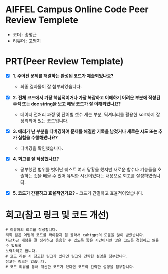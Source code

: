 # AIFFEL Campus Online Code Peer Review Templete
- 코더 : 송명근
- 리뷰어 : 고명지


# PRT(Peer Review Template)
- [X]  **1. 주어진 문제를 해결하는 완성된 코드가 제출되었나요?**
    - 최종 결과물이 잘 첨부되었습니다.
    
- [X]  **2. 전체 코드에서 가장 핵심적이거나 가장 복잡하고 이해하기 어려운 부분에 작성된 
주석 또는 doc string을 보고 해당 코드가 잘 이해되었나요?**
    - 데이터 전처리 과정 및 단어별 갯수 세는 부분, 딕셔너리를 활용한 sort까지 잘 정리되어 있는 코드입니다.
        
- [X]  **3. 에러가 난 부분을 디버깅하여 문제를 해결한 기록을 남겼거나
새로운 시도 또는 추가 실험을 수행해봤나요?**
    - 디버깅을 확인했습니다.
        
- [X]  **4. 회고를 잘 작성했나요?**
      - 공부했던 범위를 벗어난 퀘스트 여서 당황을 했지만 새로운 함수나 기능들을 호출하는 것을 배울 수 있어 유익한 시간이었다는 내용으로 회고를 잘성하였습니다.


- [X]  **5. 코드가 간결하고 효율적인가요?**
       - 코드가 간결하고 효율적이었습니다.


# 회고(참고 링크 및 코드 개선)
```
# 리뷰어의 회고를 작성합니다.
저희 팀은 어떻게 코드를 짜야할지 잘 몰라서 cahtgpt의 도움을 많이 받았습니다.
차근차근 개념을 잘 정리하고 응용할 수 있도록 짧은 시간이지만 많은 코드를 경험하고 읽을 수 있도록
노력하려고 합니다.
# 코드 리뷰 시 참고한 링크가 있다면 링크와 간략한 설명을 첨부합니다.
참고한 링크는 없습니다.
# 코드 리뷰를 통해 개선한 코드가 있다면 코드와 간략한 설명을 첨부합니다.
```

